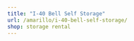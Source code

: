 ```yaml
---
title: "I-40 Bell Self Storage"
url: /amarillo/i-40-bell-self-storage/
shop: storage rental
---
```

